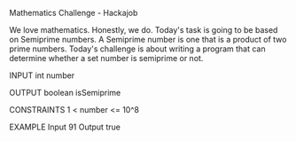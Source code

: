 Mathematics Challenge - Hackajob

We love mathematics. Honestly, we do. Today's task is going to be based on Semiprime numbers. A Semiprime number is one that is a product of two prime numbers. Today's challenge is about writing a program that can determine whether a set number is semiprime or not.

INPUT
int number

OUTPUT
boolean isSemiprime

CONSTRAINTS
1 < number <= 10^8

EXAMPLE
Input
91
Output
true